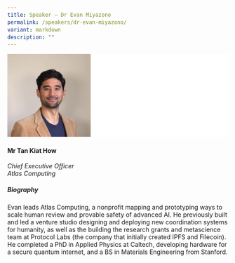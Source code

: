 ```yaml
---
title: Speaker – Dr Evan Miyazono
permalink: /speakers/dr-evan-miyazono/
variant: markdown
description: ""
---
```

![](/images/2024%20speakers/Evan_Miyazono.png)
#### **Mr Tan Kiat How**

*Chief Executive Officer <br>
Atlas Computing*

##### **Biography**
Evan leads Atlas Computing, a nonprofit mapping and prototyping ways to scale human review and provable safety of advanced AI.  He previously built and led a venture studio designing and deploying new coordination systems for humanity, as well as the building the research grants and metascience team at Protocol Labs (the company that initially created IPFS and Filecoin).  He completed a PhD in Applied Physics at Caltech, developing hardware for a secure quantum internet, and a BS in Materials Engineering from Stanford.